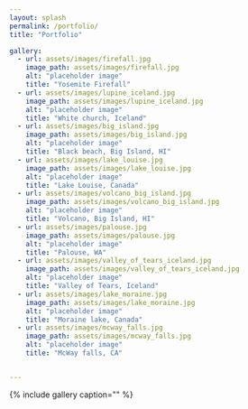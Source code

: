 ```yaml
---
layout: splash
permalink: /portfolio/
title: "Portfolio"

gallery:
  - url: assets/images/firefall.jpg
    image_path: assets/images/firefall.jpg
    alt: "placeholder image"
    title: "Yosemite Firefall"
  - url: assets/images/lupine_iceland.jpg
    image_path: assets/images/lupine_iceland.jpg
    alt: "placeholder image"
    title: "White church, Iceland"
  - url: assets/images/big_island.jpg
    image_path: assets/images/big_island.jpg
    alt: "placeholder image"
    title: "Black beach, Big Island, HI"
  - url: assets/images/lake_louise.jpg
    image_path: assets/images/lake_louise.jpg
    alt: "placeholder image"
    title: "Lake Louise, Canada"
  - url: assets/images/volcano_big_island.jpg
    image_path: assets/images/volcano_big_island.jpg
    alt: "placeholder image"
    title: "Volcano, Big Island, HI"
  - url: assets/images/palouse.jpg
    image_path: assets/images/palouse.jpg
    alt: "placeholder image"
    title: "Palouse, WA"
  - url: assets/images/valley_of_tears_iceland.jpg
    image_path: assets/images/valley_of_tears_iceland.jpg
    alt: "placeholder image"
    title: "Valley of Tears, Iceland"
  - url: assets/images/lake_moraine.jpg
    image_path: assets/images/lake_moraine.jpg
    alt: "placeholder image"
    title: "Moraine lake, Canada"
  - url: assets/images/mcway_falls.jpg
    image_path: assets/images/mcway_falls.jpg
    alt: "placeholder image"
    title: "McWay falls, CA"


---
```



{% include gallery caption="" %}